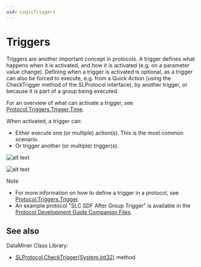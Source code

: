 ```yaml
---
uid: LogicTriggers
---
```


# Triggers

Triggers are another important concept in protocols. A trigger defines what happens when it is activated, and how it is activated (e.g. on a parameter value change). Defining when a trigger is activated is optional, as a trigger can also be forced to execute, e.g. from a Quick Action (using the CheckTrigger method of the SLProtocol interface), by another trigger, or because it is part of a group being executed.

For an overview of what can activate a trigger, see [Protocol.Triggers.Trigger.Time](xref:Protocol.Triggers.Trigger.Time).

When activated, a trigger can:

- Either execute one (or multiple) action(s). This is the most common scenario.
- Or trigger another (or multiple) trigger(s).

![alt text](../../images/Protocol_Explained_-_Triggers.svg "DPML Triggers")

![alt text](../../images/Protocol_Explained_-_Triggers_2.svg "DPML Triggers (continued)")

> [!NOTE]
>
> - For more information on how to define a trigger in a protocol, see [Protocol.Triggers.Trigger](xref:Protocol.Triggers.Trigger).
> - An example protocol "SLC SDF After Group Trigger" is available in the [Protocol Development Guide Companion Files](https://community.dataminer.services/documentation/protocol-development-guide-companion-files/).

## See also

DataMiner Class Library:

- [SLProtocol.CheckTrigger(System.Int32)](xref:Skyline.DataMiner.Scripting.SLProtocol.CheckTrigger(System.Int32)) method
